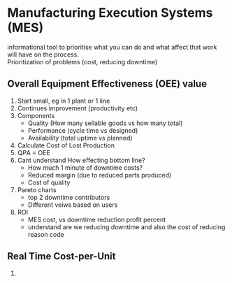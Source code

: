 # Manufacturing Execution Systems (MES)
informational tool to prioritise what you can do and what affect that work will have on the process.  
Prioritization of problems (cost, reducing downtime)

## Overall Equipment Effectiveness (OEE) value
1.  Start small, eg in 1 plant or 1 line
2.  Continues improvement (productivity etc)
3.  Components 
    -   Quality (How many sellable goods vs how many total)
    -   Performance (cycle time vs designed)
    -   Availability (total uptime vs planned)
4.  Calculate Cost of Lost Production
5.  Q*P*A = OEE
6.  Cant understand How effecting bottom line?
    - How much 1 minute of downtime costs?
    - Reduced margin (due to reduced parts produced)
    - Cost of quality
7.  Pareto charts
    - top 2 downtime contributors
    - Different veiws  based on users
8. ROI
    - MES cost, vs downtime reduction profit percent
    - understand are we reducing downtime and also the cost of reducing reason code
## Real Time Cost-per-Unit
1.